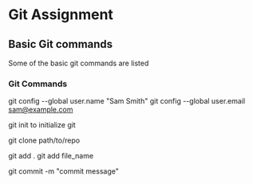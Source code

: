 # Git Assignment



## Basic Git commands

Some of the basic git commands are listed

### Git Commands

git config --global user.name "Sam Smith"
git config --global user.email sam@example.com

git init to initialize git 

git clone path/to/repo

git add . 
git add file_name

git commit -m "commit message"



